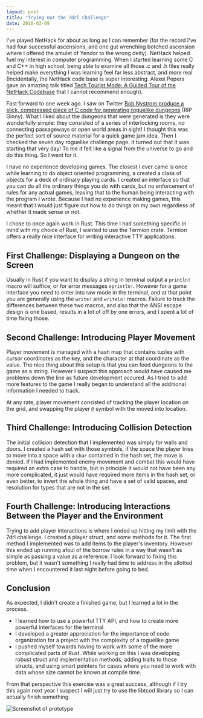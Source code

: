 ```yaml
---
layout: post
title: "Trying Out the 7drl Challenge"
date: 2019-03-09
---
```


I've played NetHack for about as long as I can remember (for the record I've had four successful ascensions, and one gut wrenching botched ascension where I offered the amulet of Yendor to the wrong deity). NetHack helped fuel my interest in computer programming. When I started learning some C and C++ in high school, being able to examine all those .c and .h files really helped make everything I was learning feel far less abstract, and more real (Incidentally, the NetHack code base is super interesting. Alexei Pepers gave an amazing talk titled [Tech Tourist Mode: A Guided Tour of the NetHack Codebase](https://www.youtube.com/watch?v=5y_IAdOwaYs&list=PLmgkvx_IXrO4kEGp-7WTTifdKObmexJyH&index=12) that I cannot recommend enough).

Fast forward to one week ago. I saw on Twitter [Bob Nystrom produce a slick, compressed piece of C code for generating roguelike dungeons](https://twitter.com/munificentbob/status/1101903466111283200) (RIP Ginny). What I liked about the dungeons that were generated is they were wonderfully simple: they consisted of a series of interlocking rooms, no connecting passageways or open world areas in sight! I thought this was the perfect sort of source material for a quick game jam idea. Then I checked the seven day roguelike challenge page. It turned out that it was starting that very day! To me it felt like a signal from the universe to go and do this thing. So I went for it.

I have no experience developing games. The closest I ever came is once while learning to do object oriented programming, a created a class of objects for a deck of ordinary playing cards. I created an interface so that you can do all the ordinary things you do with cards, but no enforcement of rules for any actual games, leaving that to the human being interacting with the program I wrote. Because I had no experience making games, this meant that I would just figure out how to do things on my own regardless of whether it made sense or not.

I chose to once again work in Rust. This time I had something specific in mind with my choice of Rust, I wanted to use the Termion crate. Termion offers a really nice interface for writing interactive TTY applications.

## First Challenge: Displaying a Dungeon on the Screen

Usually in Rust if you want to display a string in terminal output a `println!` macro will suffice, or for error messages `eprintln!`. However for a game interface you need to enter into raw mode in the terminal, and at that point you are generally using the `write!` and `writeln!` macros. Failure to track the differences between these two macros, and also that the ANSI escape design is one based, results in a lot of off by one errors, and I spent a lot of time fixing those.

## Second Challenge: Introducing Player Movement

Player movement is managed with a hash map that contains tuples with cursor coordinates as the key, and the character at that coordinate as the value. The nice thing about this setup is that you can feed dungeons to the game as a string. However I suspect this approach would have caused me problems down the line as future development occured. As I tried to add more features to the game I really began to understand all the additional information I needed to track.

At any rate, player movement consisted of tracking the player location on the grid, and swapping the player `@` symbol with the moved into location.

## Third Challenge: Introducing Collision Detection

The initial collision detection that I implemented was simply for walls and doors. I created a hash set with those symbols, if the space the player tries to move into a space with a `char` contained in the hash set, the move is denied. If I had implemented enemy movement and combat this would have required an extra case to handle, but in principle it would not have been any more complicated, it just would have required more items in the hash set, or even better, to invert the whole thing and have a set of valid spaces, and resolution for types that are not in the set.

## Fourth Challenge: Introducing Interactions Between the Player and the Environment

Trying to add player interactions is where I ended up hitting my limit with the 7drl challenge. I created a player struct, and some methods for it. The first method I implemented was to add items to the player's inventory. However this ended up running afoul of the borrow rules in a way that wasn't as simple as passing a value as a reference. I look forward to fixing this problem, but it wasn't something I really had time to address in the allotted time when I encountered it last night before going to bed.

## Conclusion

As expected, I didn't create a finished game, but I learned a lot in the process.

- I learned how to use a powerful TTY API, and how to create more powerful interfaces for the terminal
- I developed a greater appreciation for the importance of code organization for a project with the complexity of a roguelike game
- I pushed myself towards having to work with some of the more complicated parts of Rust. While working on this I was developing robust struct and implementation methods, adding traits to those structs, and using smart pointers for cases where you need to work with data whose size cannot be known at compile time.

From that perspective this exercise was a great success, although if I try this again next year I suspect I will just try to use the libtcod library so I can actually finish something.

<img src="https://pauljickling.github.io/assets/img/roguelike_proto.png" alt="Screenshot of prototype">
